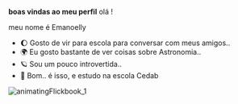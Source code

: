 
**boas vindas ao meu perfil**
olá !

meu nome é Emanoelly 

- 🌔 Gosto de vir para escola para conversar com meus amigos..
- 🌍 Eu gosto bastante de ver coisas sobre Astronomia..
- 🪐 Sou um pouco introvertida..
- 🌙 Bom.. é isso, e estudo na escola Cedab






![animatingFlickbook_1](https://github.com/emanoelly2023/manuuh/assets/136806752/79aec529-0ec6-4436-b1f5-b3dd286fd0d8)

